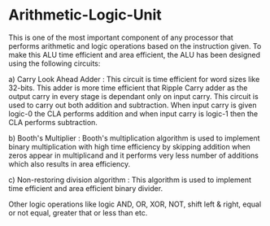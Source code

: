 # Arithmetic-Logic-Unit
This is one of the most important component of any processor that performs arithmetic and logic operations based on the instruction given. To make this ALU time efficient and area efficient, the ALU has been designed using the following circuits:

a) Carry Look Ahead Adder : This circuit is time efficient for word sizes like 32-bits. This adder is more time efficient that Ripple Carry adder as the output carry in every stage is dependant only on input carry. This circuit is used to carry out both addition and subtraction. When input carry is given logic-0 the CLA performs addition and when input carry is logic-1 then the CLA performs subtraction.

b) Booth's Multiplier : Booth's multiplication algorithm is used to implement binary multiplication with high time efficiency by skipping addition when zeros appear in multiplicand and it performs very less number of additions which also results in area efficiency.

c) Non-restoring division algorithm : This algorithm is used to implement time efficient and area efficient binary divider.

Other logic operations like logic AND, OR, XOR, NOT, shift left & right, equal or not equal, greater that or less than etc.
